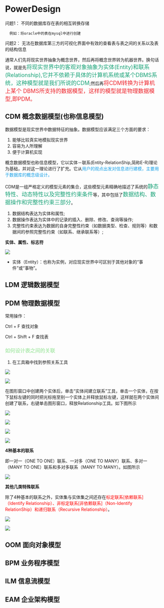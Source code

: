 # PowerDesign

问题1： 不同的数据库存在表的相互转换存储
      
      例如：将oracle中的表在mysql中进行创建

问题2： 无法在数据库第三方的可视化界面中有效的查看表与表之间的关系以及表的结构信息


通常人们先将现实世界抽象为概念世界，然后再将概念世界转为机器世界。换句话说，就是先<font color=#1CA479 size=4>将现实世界中的客观对象抽象为实体(Entity)和联系 (Relationship),它并不依赖于具体的计算机系统或某个DBMS系统，这种模型就是我们所说的CDM</font>;然后再<font color=#EE262D size=4>将CDM转换为计算机上某个 DBMS所支持的数据模型，这样的模型就是物理数据模型,即PDM。</font>

## CDM 概念数据模型(也称信息模型)

数据模型是现实世界中数据特征的抽象。数据模型应该满足三个方面的要求：

1) 能够比较真实地模拟现实世界
2) 容易为人所理解
3) 便于计算机实现

概念数据模型也称信息模型，它以实体－联系(Entity-RelationShip,简称E-R)理论为基础，并对这一理论进行了扩充。它从<font color=#169FE6>用户的观点出发对信息进行建模，主要用于数据库的概念级设计。</font>

CDM是一组严格定义的模型元素的集合，这些模型元素精确地描述了系统的<font color=#1CA479 size=4>静态特性、动态特性以及完整性约束条件</font>等，其中包括了<font color=#1CA479 size=4>数据结构、数据操作和完整性约束三部分</font>。

1) 数据结构表达为实体和属性;
2) 数据操作表达为实体中的记录的插入、删除、修改、查询等操作;
3) 完整性约束表达为数据的自身完整性约束（如数据类型、检查、规则等）和数据间的参照完整性约束（如联系、继承联系等）;

**实体、属性、标志符**

![](./PowerDesign/002.jpg)

+ 实体（Entity）：也称为实例，对应现实世界中可区别于其他对象的“事件”或“事物”。

## LDM 逻辑数据模型

## PDM 物理数据模型

常用操作：

Ctrl + F 查找对象

Ctrl + Shift + F 查找表

### <font color=#B3EBB3>如何设计表之间的关联</font>

1) 在工具箱中找到参照关系工具

![](./PowerDesign/001.jpg)

![](./PowerDesign/006.jpg)

在图形窗口中创建两个实体后，单击“实体间建立联系”工具，单击一个实体，在按下鼠标左键的同时把光标拖至别一个实体上并释放鼠标左键，这样就在两个实体间创建了联系，右键单击图形窗口，释放Relationship工具。如下图所示

![](./PowerDesign/007.jpg)

![](./PowerDesign/003.jpg)

![](./PowerDesign/004.jpg)

![](./PowerDesign/005.jpg)

**4种基本的联系**

即一对一（ONE TO ONE）联系、一对多（ONE TO MANY）联系、多对一（MANY TO ONE）联系和多对多联系（MANY TO MANY）。如图所示

![](./PowerDesign/008.jpg)

**其他几类特殊联系**

除了4种基本的联系之外，实体集与实体集之间还存在<font color=red>标定联系[依赖联系]（Identify Relationship）、非标定联系[非依赖联系]（Non-Identify RelationShip）和递归联系（Recursive Relationship）</font>。

![](./PowerDesign/009.jpg)

![](./PowerDesign/010.png)



## OOM 面向对象模型

## BPM 业务程序模型

## ILM 信息流模型

## EAM 企业架构模型

